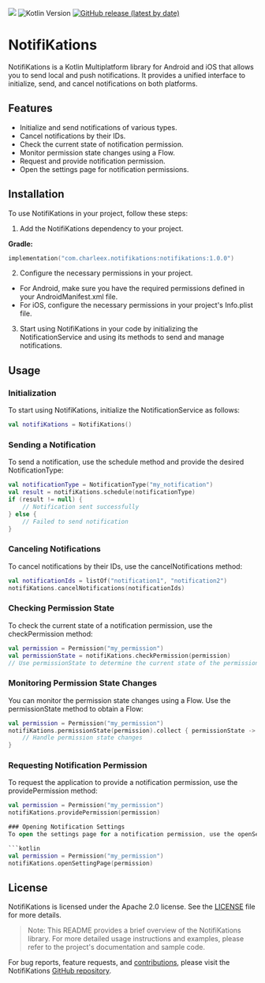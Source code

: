 [![](https://jitpack.io/v/CharLEE-X/notifiKations.svg)](https://jitpack.io/#CharLEE-X/notifiKations)
![Kotlin Version](https://img.shields.io/badge/Kotlin-1.8.20-orange)
[![GitHub release (latest by date)](https://img.shields.io/github/v/release/CharLEE-X/notifiKations)](https://github.com/CharLEE-X/notifiKations/releases)


# NotifiKations

NotifiKations is a Kotlin Multiplatform library for Android and iOS that allows you to send local
and push notifications. It provides a unified interface to initialize, send, and cancel
notifications on both platforms.

## Features

- Initialize and send notifications of various types.
- Cancel notifications by their IDs.
- Check the current state of notification permission.
- Monitor permission state changes using a Flow.
- Request and provide notification permission.
- Open the settings page for notification permissions.

## Installation

To use NotifiKations in your project, follow these steps:

1. Add the NotifiKations dependency to your project.

**Gradle:**

```kotlin
implementation("com.charleex.notifikations:notifikations:1.0.0")
```

2. Configure the necessary permissions in your project.

- For Android, make sure you have the required permissions defined in your AndroidManifest.xml file.
- For iOS, configure the necessary permissions in your project's Info.plist file.

3. Start using NotifiKations in your code by initializing the NotificationService and using its
   methods
   to send and manage notifications.

## Usage

### Initialization

To start using NotifiKations, initialize the NotificationService as follows:

```kotlin
val notifiKations = NotifiKations()
```

### Sending a Notification

To send a notification, use the schedule method and provide the desired NotificationType:

```kotlin
val notificationType = NotificationType("my_notification")
val result = notifiKations.schedule(notificationType)
if (result != null) {
    // Notification sent successfully
} else {
    // Failed to send notification
}
```

### Canceling Notifications

To cancel notifications by their IDs, use the cancelNotifications method:

```kotlin
val notificationIds = listOf("notification1", "notification2")
notifiKations.cancelNotifications(notificationIds)
```

### Checking Permission State

To check the current state of a notification permission, use the checkPermission method:

```kotlin
val permission = Permission("my_permission")
val permissionState = notifiKations.checkPermission(permission)
// Use permissionState to determine the current state of the permission
```

### Monitoring Permission State Changes
You can monitor the permission state changes using a Flow. Use the permissionState method to obtain
a Flow<PermissionState>:

```kotlin
val permission = Permission("my_permission")
notifiKations.permissionState(permission).collect { permissionState ->
    // Handle permission state changes
}
```
### Requesting Notification Permission
To request the application to provide a notification permission, use the providePermission method:

```kotlin
val permission = Permission("my_permission")
notifiKations.providePermission(permission)

### Opening Notification Settings
To open the settings page for a notification permission, use the openSettingPage method:

```kotlin
val permission = Permission("my_permission")
notifiKations.openSettingPage(permission)
```

## License
NotifiKations is licensed under the Apache 2.0 license. See the [LICENSE](LICENCE.md) file for more details.

> Note: This README provides a brief overview of the NotifiKations library. For more detailed usage
instructions and examples, please refer to the project's documentation and sample code.

For bug reports, feature requests, and [contributions](CONTRIBUTIONG.md), please visit the NotifiKations [GitHub
repository](https://github.com/CharLEE-X/notifiKations).
